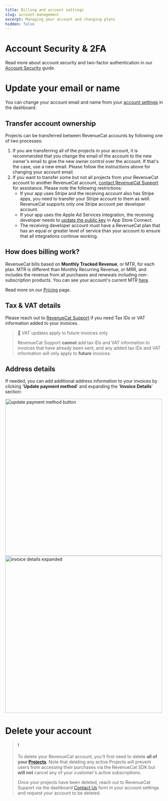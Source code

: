 ```yaml
---
title: Billing and account settings
slug: account-management
excerpt: Managing your account and changing plans
hidden: false
---
```

# Account Security & 2FA

Read more about account security and two-factor authentication in our [Account Security](doc:security) guide.

# Update your email or name

You can change your account email and name from your [account settings](https://app.revenuecat.com/settings/account) in the dashboard.

## Transfer account ownership

Projects can be transferred between RevenueCat accounts by following one of two processes:
1. If you are transferring all of the projects in your account, it is recommended that you change the email of the account to the new owner's email to give the new owner control over the account. If that's the case, use a new email. Please follow the instructions above for changing your account email.
2. If you want to transfer some but not all projects from your RevenueCat account to another RevenueCat account, [contact RevenueCat Support](https://app.revenuecat.com/settings/support) for assistance. Please note the following restrictions:
    - If your app uses Stripe and the receiving account also has Stripe apps, you need to transfer your Stripe account to them as well. RevenueCat supports only one Stripe account per developer account.
    - If your app uses the Apple Ad Services integration, the receiving developer needs to [update the public key](doc:apple-search-ads#advanced) in App Store Connect.
    - The receiving developer account must have a RevenueCat plan that has an equal or greater level of service than your account to ensure that all integrations continue working.

## How does billing work?

RevenueCat bills based on **Monthly Tracked Revenue**, or MTR, for each plan. MTR is different than Monthly Recurring Revenue, or MRR, and includes the revenue from all purchases and renewals including non-subscription products. You can see your account's current MTR [here](https://app.revenuecat.com/settings/billing).

Read more on our [Pricing](https://www.revenuecat.com/pricing) page.

## Tax & VAT details

Please reach out to [RevenueCat Support](https://app.revenuecat.com/settings/support) if you need Tax IDs or VAT information added to your invoices. 

> 📘 VAT updates apply to future invoices only
> 
> RevenueCat Support **cannot** add tax IDs and VAT information to invoices that have already been sent, and any added tax IDs and VAT information will only apply to **future** invoices.

## Address details

If needed, you can add additional address information to your invoices by clicking '**Update payment method**' and expanding the '**Invoice Details**' section: 

<img width="500" alt="update payment method button" src="https://github.com/RevenueCat/revenuecat-docs/assets/110489217/79b7b8e5-cb06-438d-91e9-9257c6921211">

<img width="500" alt="invoice details expanded" src="https://github.com/RevenueCat/revenuecat-docs/assets/110489217/a49a859b-1f45-438d-8b46-65e93ca4f48e">

# Delete your account

> ❗️ 
> 
> To delete your RevenueCat account, you'll first need to delete **all of your [Projects](doc:projects)**. Note that deleting any active Projects will prevent users from accessing their purchases via the RevenueCat SDK but **will not** cancel any of your customer's active subscriptions.
> 
> Once your projects have been deleted, reach out to RevenueCat Support via the dashboard [Contact Us](https://app.revenuecat.com/settings/support) form in your account settings and request your account to be deleted.
